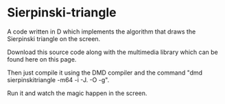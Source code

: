 # Sierpinski-triangle
A code written in D which implements the algorithm that draws the Sierpinski triangle on the screen. 

Download this source code along with the multimedia library which can be found here on this page.

Then just compile it using the DMD compiler and the command "dmd sierpinskitriangle -m64 -i -J. -O -g".

Run it and watch the magic happen in the screen.
